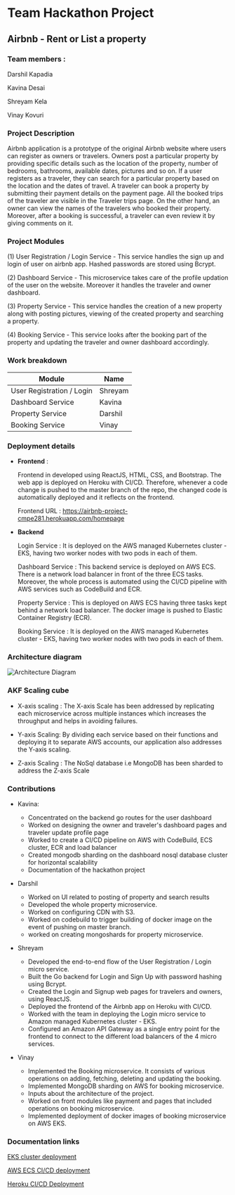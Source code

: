 # Team Hackathon Project

## Airbnb - Rent or List a property

### Team members :

Darshil Kapadia

Kavina Desai

Shreyam Kela

Vinay Kovuri

### Project Description

Airbnb application is a prototype of the original Airbnb website where users can register as owners or travelers. Owners post a particular property by providing specific details such as the location of the property, number of bedrooms, bathrooms, available dates, pictures and so on. If a user registers as a traveler, they can search for a particular property based on the location and the dates of travel. A traveler can book a property by submitting their payment details on the payment page. All the booked trips of the traveler are visible in the Traveler trips page. On the other hand, an owner can view the names of the travelers who booked their property. Moreover, after a booking is successful, a traveler can even review it by giving comments on it.

### Project Modules

(1) User Registration / Login Service - This service handles the sign up and login of user on airbnb app. Hashed passwords are stored using Bcrypt.

(2) Dashboard Service - This microservice takes care of the profile updation of the user on the website. Moreover it handles the traveler and owner dashboard.

(3) Property Service - This service handles the creation of a new property along with posting pictures, viewing of the created property and searching a property.

(4) Booking Service - This service looks after the booking part of the property and updating the traveler and owner dashboard accordingly.

### Work breakdown

| Module                             | Name      |
|------------------------------------|-----------|
|User Registration / Login           | Shreyam   |
|Dashboard Service       			 | Kavina    |
|Property Service                    | Darshil   |
|Booking Service                     | Vinay     |


### Deployment details

- **Frontend** : 

	Frontend in developed using ReactJS, HTML, CSS, and Bootstrap. The web app is deployed on Heroku with CI/CD. Therefore, whenever a code change is pushed to the master branch of the repo, the changed code is automatically deployed and it reflects on the frontend.

	Frontend URL : https://airbnb-project-cmpe281.herokuapp.com/homepage

- **Backend**

	Login Service : It is deployed on the AWS managed Kubernetes cluster - EKS, having two worker nodes with two pods in each of them.

	Dashboard Service : This backend service is deployed on AWS ECS. There is a network load balancer in front of the three ECS tasks. Moreover, the whole process is automated using the CI/CD pipeline with AWS services such as CodeBuild and ECR.

	Property Service : This is deployed on AWS ECS having three tasks kept behind a network load balancer. The docker image is pushed to Elastic Container Registry (ECR).
	
	Booking Service : It is deployed on the AWS managed Kubernetes cluster - EKS, having two worker nodes with two pods in each of them.

### Architecture diagram

![Architecture Diagram](https://github.com/nguyensjsu/fa19-281-tech-phantoms/blob/master/Photos/AWS%20Network%20Diagram.png)


### AKF Scaling cube

- X-axis scaling : The X-axis Scale has been addressed by replicating each microservice across multiple instances which 	increases the throughput and helps in avoiding failures.

- Y-axis Scaling: By dividing each service based on their functions and deploying it to separate AWS accounts, our application also addresses the Y-axis scaling.

- Z-axis Scaling : The NoSql database i.e MongoDB has been sharded to address the Z-axis Scale

### Contributions

- Kavina:
	- Concentrated on the backend go routes for the user dashboard
    - Worked on designing the owner and traveler's dashboard pages and traveler update profile page
    - Worked to create a CI/CD pipeline on AWS with CodeBuild, ECS cluster, ECR and load balancer
    - Created mongodb sharding on the dashboard nosql database cluster for horizontal scalability
    - Documentation of the hackathon project

- Darshil
	- Worked on UI related to posting of property and search results
	- Developed the whole property microservice.
	- Worked on configuring CDN with S3.
	- Worked on codebuild to trigger building of docker image on the event of pushing on master branch.
	- worked on creating mongoshards for property microservice.

- Shreyam
	- Developed the end-to-end flow of the User Registration / Login micro service. 
	- Built the Go backend for Login and Sign Up with password hashing using Bcrypt.  
	- Created the Login and Signup web pages for travelers and owners, using ReactJS. 
	- Deployed the frontend of the Airbnb app on Heroku with CI/CD.  
	- Worked with the team in deploying the Login micro service to Amazon managed Kubernetes cluster - EKS. 
	- Configured an Amazon API Gateway as a single entry point for the frontend to connect to the different load balancers of the 4 micro services.

- Vinay
	- Implemented the Booking microservice. It consists of various operations on adding, fetching, deleting and updating the booking.
	- Implemented MongoDB sharding on AWS for booking microservice.
	- Inputs about the architecture of the project.
	- Worked on front modules like payment and pages that included operations on booking microservice.
 	- Implemented deployment of docker images of booking microservice on AWS EKS.

### Documentation links

[EKS cluster deployment](https://github.com/nguyensjsu/fa19-281-tech-phantoms/blob/master/eks-cluster-deployment.md)

[AWS ECS CI/CD deployment](https://github.com/nguyensjsu/fa19-281-tech-phantoms/blob/master/aws-ecs-ci-cd-deplyment.md)

[Heroku CI/CD Deployment](https://github.com/nguyensjsu/fa19-281-tech-phantoms/blob/master/heroku-cicd.md)



